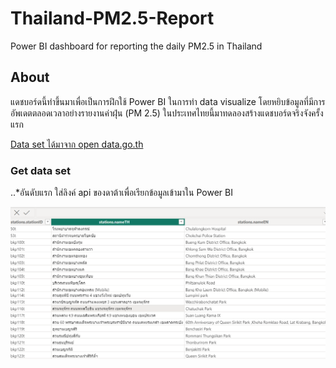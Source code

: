 # Thailand-PM2.5-Report
Power BI dashboard for reporting the daily PM2.5 in Thailand

## About
แดชบอร์ดนี้ทำขึ้นมาเพื่อเป็นการฝึกใช้ Power BI ในการทำ data visualize โดยหยิบข้อมูลที่มีการอัพเดตตลอดเวลาอย่างรายงานค่าฝุ่น (PM 2.5) ในประเทศไทยนี้มาทดลองสร้างแดชบอร์ดจริงจังครั้งแรก

[Data set ได้มาจาก open data.go.th](https://opendata.onde.go.th/en/dataset/14-pm-25) 

### Get data set
..*อันดับแรก ใส่ลิงค์ api ของดาต้าเพื่อเรียกข้อมูลเข้ามาใน Power BI 

![alt text](https://github.com/nittayattngx/Thailand-PM2.5-Report/blob/main/pm25img/Screenshot%202023-08-27%20162316.png "img 1")
